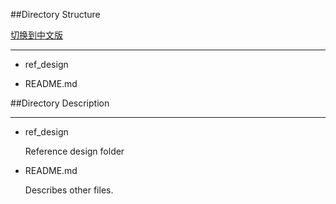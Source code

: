 
##Directory Structure

[切换到中文版](./README_CN.md)

---

- ref_design

- README.md


##Directory Description

---

- ref_design

  Reference design folder


- README.md

  Describes other files.


